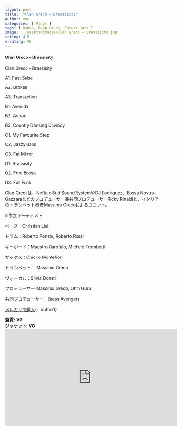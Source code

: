 ```yaml
---
layout: post
title:  "Clan Greco – Brassisity"
author: mmr
categories: [ Vinyl ]
tags: [ House, Deep House, Future Jazz ]
image: ../assets/images/Clan Greco – Brassisity.jpg
rating: 4.5
v-rating: VG
---
```


#### Clan Greco – Brassisity


Clan Greco – Brassisity

A1. Fast Salsa

A2. Broken

A3. Transaction

B1. Avenida

B2. Astrao

B3. Country Dansing Cowboy

C1. My Favourite Step

C2. Jazzy Balls

C3. Fat Mirror

D1. Brassisity

D2. Free Bossa

D3. Full Funk

Clan Grecoは、Neffa e Sud Sound SystemやDJ Rodriguez、Bossa Nostra、Gazzaraなどのプロデューサー兼共同プロデューサーRicky Rinaldiと、イタリアのトランペット奏者Massimo Grecoによるユニット。

≡ 参加アーティスト

ベース：Christian Lisi

ドラム：Roberto Ponzio, Roberto Rossi

キーボード：Maestro Garofalo, Michele Trombetti

サックス：Chicco Montefiori

トランペット： Massimo Greco

ヴォーカル：Silvia Donati

プロデューサー Massimo Greco, Ohm Guru

共同プロデューサー：Brass Avengers 


[メルカリで購入](https://jp.mercari.com/item/m65234589421?afid=6142608987){: .button1}


<div class="mt-4 mb-4 d-flex align-items-center">
<strong class="mr-1">盤質: VG</strong>
</div>
<div class="mt-4 mb-4 d-flex align-items-center">
<strong class="mr-1">ジャケット: VG</strong>
</div>

<iframe width="560" height="315" src="https://www.youtube.com/embed/LxDli9S5iKQ?si=qB-NlJXbDH_BJZcf" title="YouTube video player" frameborder="0" allow="accelerometer; autoplay; clipboard-write; encrypted-media; gyroscope; picture-in-picture; web-share" referrerpolicy="strict-origin-when-cross-origin" allowfullscreen></iframe>
